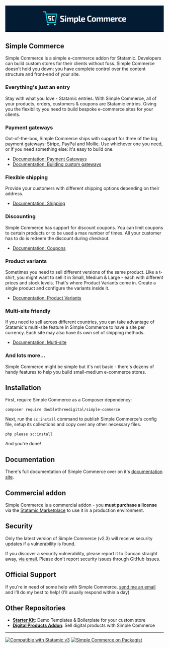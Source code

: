 <!-- statamic:hide -->

![Banner](./banner.png)

## Simple Commerce

<!-- /statamic:hide -->

Simple Commerce is a simple e-commerce addon for Statamic. Developers can build custom stores for their clients without fuss. Simple Commerce doesn't hold you down: you have complete control over the content structure and front-end of your site.

### Everything's just an entry

Stay with what you love - Statamic entries. With Simple Commerce, all of your products, orders, customers & coupons are Statamic entries. Giving you the flexibility you need to build bespoke e-commerce sites for your clients.

### Payment gateways

Out-of-the-box, Simple Commerce ships with support for three of the big payment gateways: Stripe, PayPal and Mollie. Use whichever one you need, or if you need something else: it's easy to build one.

* [Documentation: Payment Gateways](https://simple-commerce.duncanmcclean.com/gateways)
* [Documentation: Building custom gateways](https://simple-commerce.duncanmcclean.com/extending/custom-gateways)

### Flexible shipping

Provide your customers with different shipping options depending on their address.

* [Documentation: Shipping](https://simple-commerce.duncanmcclean.com/shipping)

### Discounting

Simple Commerce has support for discount coupons. You can limit coupons to certain products or to be used a max number of times. All your customer has to do is redeem the discount during checkout.

* [Documentation: Coupons](https://simple-commerce.duncanmcclean.com/coupons)

### Product variants

Sometimes you need to sell different versions of the same product. Like a t-shirt, you might want to sell it in Small, Medium & Large - each with different prices and stock levels. That's where Product Variants come in. Create a single product and configure the variants inside it.

* [Documentation: Product Variants](https://simple-commerce.duncanmcclean.com/product-variants)

### Multi-site friendly

If you need to sell across different countries, you can take advantage of Statamic's multi-site feature in Simple Commerce to have a site per currency. Each site may also have its own set of shipping methods.

* [Documentation: Multi-site](https://simple-commerce.duncanmcclean.com/multisite)

### And lots more...

Simple Commerce might be simple but it's not basic - there's dozens of handy features to help you build small-medium e-commerce stores.

## Installation

First, require Simple Commerce as a Composer dependency:

```
composer require doublethreedigital/simple-commerce
```

Next, run the `sc:install` command to publish Simple Commerce's config file, setup its collections and copy over any other necessary files.

```
php please sc:install
```

And you're done!

## Documentation

There's full documentation of Simple Commerce over on it's [documentation site](https://simple-commerce.duncanmcclean.com).

## Commercial addon

Simple Commerce is a commercial addon - you **must purchase a license** via the [Statamic Marketplace](https://statamic.com/addons/double-three-digital/simple-commerce) to use it in a production environment.

## Security

Only the latest version of Simple Commerce (v2.3) will receive security updates if a vulnerability is found. 

If you discover a security vulnerability, please report it to Duncan straight away, [via email](mailto:security@doublethree.digital). Please don't report security issues through GitHub Issues.

## Official Support

If you're in need of some help with Simple Commerce, [send me an email](mailto:help@doublethree.digital) and I'll do my best to help! (I'll usually respond within a day)

## Other Repositories

* [**Starter Kit**](https://github.com/doublethreedigital/sc-starter-kit): Demo Templates & Boilerplate for your custom store
* [**Digital Products Addon**](https://github.com/doublethreedigital/sc-digital-products): Sell digital products with Simple Commerce

<!-- statamic:hide -->

---

<p>
<a href="https://statamic.com"><img src="https://img.shields.io/badge/Statamic-3.0+-FF269E?style=for-the-badge" alt="Compatible with Statamic v3"></a>
<a href="https://packagist.org/packages/doublethreedigital/simple-commerce/stats"><img src="https://img.shields.io/packagist/v/doublethreedigital/simple-commerce?style=for-the-badge" alt="Simple Commerce on Packagist"></a>
</p>

<!-- /statamic:hide -->
